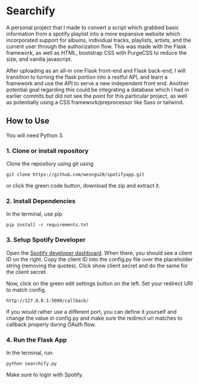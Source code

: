 # Searchify
A personal project that I made to convert a script which grabbed basic information from a spotify playlist into a more expansive website which incorporated support for albums, individual tracks, playlists, artists, and the current user through the authorization flow. This was made with the Flask framework, as well as HTML, bootstrap CSS with PurgeCSS to reduce the size, and vanilla javascript.

After uploading as an all-in one Flask front-end and Flask back-end, I will transition to turning the flask portion into a restful API, and learn a framework and use the API to serve a new independent front end. Another potential goal regarding this could be integrating a database which I had in earlier commits but did not see the point for this particular project, as well as potentially using a CSS framework/preprocessor like Sass or tailwind.

## How to Use
You will need Python 3.

### 1. Clone or install repository
Clone the repository using git using
```in terminal bash
git clone https://github.com/wesngu28/spotifyapp.git
```
or click the green code button, download the zip and extract it.

### 2. Install Dependencies
In the terminal, use pip
```
pip install -r requirements.txt
```

### 3. Setup Spotify Developer
Open the [Spotify developer dashboard](https://developer.spotify.com/dashboard/). When there, you should see a client ID on the right. Copy the client ID into the config.py file over the placeholder string (removing the quotes). Click show client secret and do the same for the client secret.

Now, click on the green edit settings button on the left. Set your redirect URI to match config.
```
http://127.0.0.1:5000/callback/
```

If you would rather use a different port, you can define it yourself and change the value in config.py and make sure the redirect uri matches to callback properly during OAuth flow.

### 4. Run the Flask App
In the terminal, run
```
python searchify.py
```
Make sure to login with Spotify.

